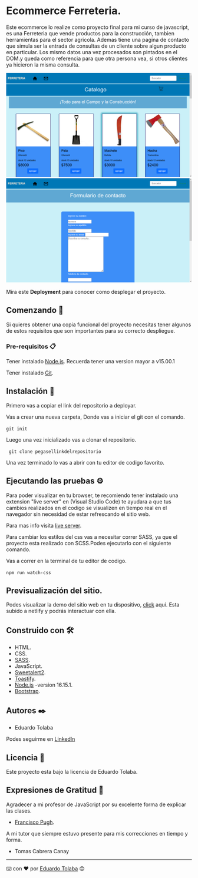 # Ecommerce Ferreteria.
Este ecommerce lo realize como proyecto final para mi curso de javascript, es una Ferreteria que vende productos para la construcción, tambien 
herramientas para el sector agricola. Ademas tiene una pagina de contacto que simula ser la entrada de consultas de un cliente sobre algun producto 
en particular.
Los mismo datos una vez procesados son pintados en el DOM.y queda como referencia para que otra persona vea, si otros clientes ya hicieron la misma consulta.

<img src="./img/homepageproyectjs.png" alt="pantalla general del Inicio">

<img src="./img/contactpageproyectjs.png" alt="pantalla general de la pagina contacto">

Mira este **Deployment** para conocer como desplegar el proyecto.

## Comenzando 🚀
Si quieres obtener una copia funcional del proyecto necesitas tener algunos de estos requisitos que son importantes para su correcto despliegue.

### Pre-requisitos 📋
Tener instalado [Node.js](https://nodejs.org/es/).
Recuerda tener una version mayor a v15.00.1

Tener instalado [Git](https://git-scm.com/downloads).

## Instalación 🔧
Primero vas a copiar el link del repositorio a deployar. 

Vas a crear una nueva carpeta, Donde vas a iniciar el git con el comando.

```git init ```

Luego una vez inicializado vas a clonar el repositorio.

``` git clone pegasellinkdelrepositorio```

Una vez terminado lo vas a abrir con tu editor de codigo favorito.

## Ejecutando las pruebas ⚙️

Para poder visualizar en tu browser, te recomiendo tener instalado una extension "live server" en (Visual Studio Code) te ayudara a que tus cambios
realizados en el codigo se visualizen en tiempo real en el navegador sin necesidad de estar refrescando el sitio web.

Para mas info visita [live server](https://github.com/ritwickdey/vscode-live-server-plus-plus).

Para cambiar los estilos del css vas a necesitar correr SASS, ya que el proyecto esta realizado con SCSS.Podes ejecutarlo con el siguiente comando.

Vas a correr en la terminal de tu editor de codigo.

```npm run watch-css```

## Previsualización del sitio.
Podes visualizar la demo del sitio web en tu dispositivo, [click](https://ecommerceferreteria.netlify.app/) aquí.
Esta subido a netlify y podrás interactuar con ella.

## Construido con 🛠️

* HTML.
* CSS.
* [SASS](https://sass-lang.com/).
* JavaScript.
* [Sweetalert2](https://sweetalert2.github.io/).
* [Toastify](https://www.npmjs.com/package/toastify-js).
* [Node.js](https://nodejs.org/es/) -version 16.15.1.
* [Bootstrap](https://getbootstrap.com/docs/5.2/getting-started/introduction/).
 
 ## Autores ✒️
* Eduardo Tolaba

Podes seguirme en [Linkedln](www.linkedin.com/in/tolaba-eduardo-esequiel)

## Licencia 📄
Este proyecto esta bajo la licencia de Eduardo Tolaba.

## Expresiones de Gratitud 🎁

Agradecer a mi profesor de JavaScript por su excelente forma de explicar las clases.
* [Francisco Pugh](https://www.linkedin.com/in/francisco-pugh/).

A mi tutor que siempre estuvo presente para mis correcciones en tiempo y forma.
* Tomas Cabrera Canay

---
⌨️ con ❤️ por [Eduardo Tolaba](https://github.com/TolabaE) 😊
